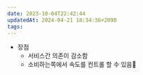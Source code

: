 ```yaml
---
date: 2023-10-04T22:42:44
updatedAt: 2024-04-21 18:34:36+2090
tags: 
---
```

- 장점
	- 서비스간 의존이 감소함
	- 소비하는쪽에서 속도를 컨트롤 할 수 있음